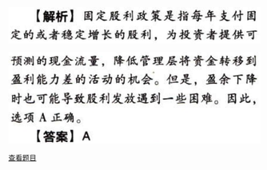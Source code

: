 ![](52b97df9a89c40998c7bbb0dc684c64b.png)

![](fcfcc55361ffd3a833bcd2b6e05e8c80.png)

[查看题目](../战略选择.本章真题.md#59-题目)

